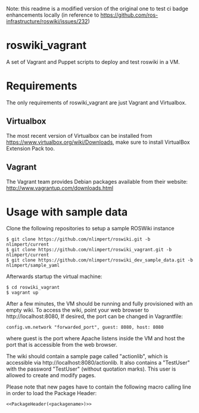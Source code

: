 Note: this readme is a modified version of the original one to test ci badge enhancements locally
(in reference to https://github.com/ros-infrastructure/roswiki/issues/232)


roswiki_vagrant
===============
A set of Vagrant and Puppet scripts to deploy and test roswiki in a VM.

Requirements
============

The only requirements of roswiki_vagrant are just Vagrant and Virtualbox.

Virtualbox
----------
The most recent version of Virtualbox can be installed from
https://www.virtualbox.org/wiki/Downloads, make sure to install VirtualBox Extension Pack too.


Vagrant
-------
The Vagrant team provides Debian packages available from their
website: http://www.vagrantup.com/downloads.html


Usage with sample data
===
Clone the following repositories to setup a sample ROSWiki instance

```
$ git clone https://github.com/nlimpert/roswiki.git -b nlimpert/current
$ git clone https://github.com/nlimpert/roswiki_vagrant.git -b nlimpert/current
$ git clone https://github.com/nlimpert/roswiki_dev_sample_data.git -b nlimpert/sample_yaml
```

Afterwards startup the virtual machine:
```
$ cd roswiki_vagrant
$ vagrant up
```

After a few minutes, the VM should be running and fully provisioned with an empty wiki.
To access the wiki, point your web browser to http://localhost:8080, If desired, the port
can be changed in Vagrantfile:

```
config.vm.network "forwarded_port", guest: 8080, host: 8080
```
where guest is the port where Apache listens inside the VM and host the port that is
accessible from the web browser.

The wiki should contain a sample page called "actionlib", which is accessible via http://localhost:8080/actionlib.
It also contains a "TestUser" with the password "TestUser" (without quotation marks). This user is allowed to create and modify pages.

Please note that new pages have to contain the following macro calling line in order to load the Package Header:
```
<<PackageHeader(<packagename>)>>
```
